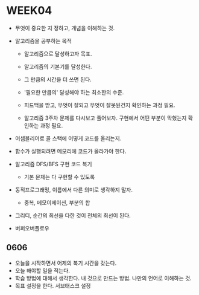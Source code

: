 # WEEK04

- 무엇이 중요한 지 정하고, 개념을 이해하는 것.
- 알고리즘을 공부하는 목적
  - 알고리즘으로 달성하고자 목표.
  - 알고리즘의 기본기를 달성한다.
  - 그 만큼의 시간을 더 쓰면 된다.
  - '필요한 만큼의' 달성해야 하는 최소한의 수준.
  - 피드백을 받고, 무엇이 잘되고 무엇이 잘못된건지 확인하는 과정 필요.

  - 알고리즘 3주차 문제를 다시보고 풀어보자. 구현에서 어떤 부분이 막혔는지 확인하는 과정 필요.


- 어셈블리어로 콜 스택에 어떻게 코드를 올리는지.
- 함수가 실행되려면 메모리에 코드가 올라가야 한다.

- 알고리즘 DFS/BFS 구현 코드 복기
  - 기본 문제는 다 구현할 수 있도록

- 동적프로그래밍, 이름에서 다른 의미로 생각하지 말자.
  - 중복, 메모이제이션, 부분의 합

- 그리디, 순간의 최선을 다한 것이 전체의 최선이 된다.

- 버퍼오버플로우

## 0606
- 오늘을 시작하면서 어제의 복기 시간을 갖는다.
- 오늘 해야할 일을 적는다.
- 학습 방법에 대해서 생각한다. 내 것으로 만드는 방법. 나만의 언어로 이해하는 것.
- 목표 설정을 한다. 서브태스크 설정


